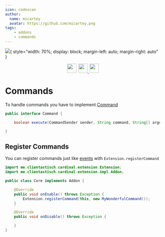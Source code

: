 ```yaml
---
icon: codescan
author:
  name: micartey
  avatar: https://github.com/micartey.png
tags: 
    - addons
    - commands
---
```


![](../static/images/banner.png){ style="width: 70%; display: block; margin-left: auto; margin-right: auto" }

<div align="center" style="margin-bottom: 2rem">
    <img
        src="https://img.shields.io/badge/Written%20in-java-%23EF4041?style=for-the-badge"
        height="30"
        style="margin-left: 3px"
    />
    <a href="https://discord.gg/fxTn7v8">
        <img 
            src="https://img.shields.io/discord/647922123192533022?color=212121&label=Discord&logo=discord&logoColor=212121&style=for-the-badge"
            height="30"
            style="margin-left: 3px"
        />
    </a>
    <a href="https://cardinalanticheat.github.io/addon-api/docs/" target="_blank">
        <img
            src="https://img.shields.io/badge/javadoc-reference-5272B4.svg?style=for-the-badge"
            height="30"
            style="margin-left: 3px"
        />
    </a>
</div>

# Commands

To handle commands you have to implement [Command](https://cardinalanticheat.github.io/addon-api/docs/me/clientastisch/extension/impl/command/Command.html)

```java
public interface Command {

    boolean execute(CommandSender sender, String command, String[] arguments, String raw);

}
```

## Register Commands

You can register commands just like [events](Events.md) with `Extension.registerCommand`

```java
import me.clientastisch.cardinal.extension.Extension;
import me.clientastisch.cardinal.extension.impl.Addon;

public class Core implements Addon {

    @Override
    public void onEnable() throws Exception {
        Extension.registerCommand(this, new MyWonderfulCommand());
    }

    @Override
    public void onDisable() throws Exception {

    }
}
```